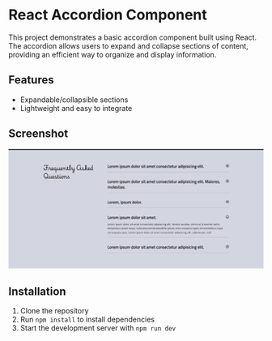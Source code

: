 # React Accordion Component

This project demonstrates a basic accordion component built using React. The accordion allows users to expand and collapse sections of content, providing an efficient way to organize and display information.

## Features

- Expandable/collapsible sections
- Lightweight and easy to integrate

## Screenshot

![React Accordion Component](./public/1.png)

## Installation

1. Clone the repository
2. Run `npm install` to install dependencies
3. Start the development server with `npm run dev`
